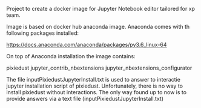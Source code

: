 Project to create a docker image for Jupyter Notebook editor tailored for xp team.

Image is based on docker hub anaconda image.
Anaconda comes with th following packages installed:

https://docs.anaconda.com/anaconda/packages/py3.6_linux-64

On top of Anaconda installation the image contains:

pixiedust
jupyter_contrib_nbextensions
jupyter_nbextensions_configurator

The file inputPixiedustJupyterInstall.txt is used to answer to interactie jupyter installation script of pixiedust.
Unfortunately, there is no way to install pixiedust without interactions. The only way found up to now is to provide answers via a text file (inputPixiedustJupyterInstall.txt)
